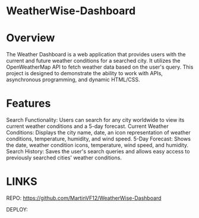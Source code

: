 # WeatherWise-Dashboard

# Overview

The Weather Dashboard is a web application that provides users with the current and future weather conditions for a searched city. It utilizes the OpenWeatherMap API to fetch weather data based on the user's query. This project is designed to demonstrate the ability to work with APIs, asynchronous programming, and dynamic HTML/CSS.

# Features

Search Functionality: Users can search for any city worldwide to view its current weather conditions and a 5-day forecast.
Current Weather Conditions: Displays the city name, date, an icon representation of weather conditions, temperature, humidity, and wind speed.
5-Day Forecast: Shows the date, weather condition icons, temperature, wind speed, and humidity.
Search History: Saves the user's search queries and allows easy access to previously searched cities' weather conditions.

# LINKS

REPO: https://github.com/MartinVF12/WeatherWise-Dashboard 

DEPLOY: 



